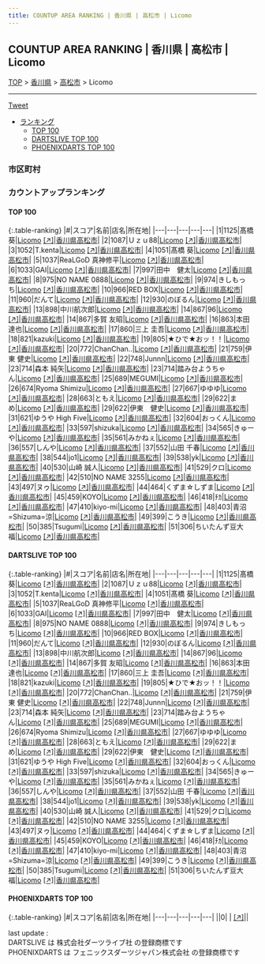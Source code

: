 ```yaml
---
title: COUNTUP AREA RANKING | 香川県 | 高松市 | Licomo
---
```

## COUNTUP AREA RANKING | 香川県 | 高松市 | Licomo

[TOP](/darts/rank/) > [香川県](/darts/rank/香川県/) > [高松市](/darts/rank/香川県/高松市/) > Licomo

___

<a href="https://twitter.com/share?ref_src=twsrc%5Etfw" data-text="COUNTUP AREA RANKING | 香川県高松市Licomo" class="twitter-share-button" data-hashtags="DARTSLIVE,PHOENIXDARTS,darts,ダーツ" data-show-count="false">Tweet</a>

* [ランキング](#カウントアップランキング)
    * [TOP 100](#top-100)
    * [DARTSLIVE TOP 100](#dartslive-top-100)
    * [PHOENIXDARTS TOP 100](#phoenixdarts-top-100)

### 市区町村

<ul>

</ul>

### カウントアップランキング

#### TOP 100



{:.table-ranking}
|#|スコア|名前|店名|所在地|
|---|---|---|---|---|
|1|1125|<span class="rank-name-dl">髙橋　葵</span>|<a href="/darts/rank/shops/2d43a5ddd801bd26790ab824ce8730e5.html">Licomo</a> <a href="https://search.dartslive.com/jp/shop/2d43a5ddd801bd26790ab824ce8730e5">[↗]</a>|<a href="/darts/rank/香川県/高松市">香川県高松市</a>|
|2|1087|<span class="rank-name-dl">Ｕｚｕ88</span>|<a href="/darts/rank/shops/2d43a5ddd801bd26790ab824ce8730e5.html">Licomo</a> <a href="https://search.dartslive.com/jp/shop/2d43a5ddd801bd26790ab824ce8730e5">[↗]</a>|<a href="/darts/rank/香川県/高松市">香川県高松市</a>|
|3|1052|<span class="rank-name-dl">T.kenta</span>|<a href="/darts/rank/shops/2d43a5ddd801bd26790ab824ce8730e5.html">Licomo</a> <a href="https://search.dartslive.com/jp/shop/2d43a5ddd801bd26790ab824ce8730e5">[↗]</a>|<a href="/darts/rank/香川県/高松市">香川県高松市</a>|
|4|1051|<span class="rank-name-dl">髙橋 葵</span>|<a href="/darts/rank/shops/2d43a5ddd801bd26790ab824ce8730e5.html">Licomo</a> <a href="https://search.dartslive.com/jp/shop/2d43a5ddd801bd26790ab824ce8730e5">[↗]</a>|<a href="/darts/rank/香川県/高松市">香川県高松市</a>|
|5|1037|<span class="rank-name-dl">ReaLGoD 真神修平</span>|<a href="/darts/rank/shops/2d43a5ddd801bd26790ab824ce8730e5.html">Licomo</a> <a href="https://search.dartslive.com/jp/shop/2d43a5ddd801bd26790ab824ce8730e5">[↗]</a>|<a href="/darts/rank/香川県/高松市">香川県高松市</a>|
|6|1033|<span class="rank-name-dl">GAI</span>|<a href="/darts/rank/shops/2d43a5ddd801bd26790ab824ce8730e5.html">Licomo</a> <a href="https://search.dartslive.com/jp/shop/2d43a5ddd801bd26790ab824ce8730e5">[↗]</a>|<a href="/darts/rank/香川県/高松市">香川県高松市</a>|
|7|997|<span class="rank-name-dl">田中　健太</span>|<a href="/darts/rank/shops/2d43a5ddd801bd26790ab824ce8730e5.html">Licomo</a> <a href="https://search.dartslive.com/jp/shop/2d43a5ddd801bd26790ab824ce8730e5">[↗]</a>|<a href="/darts/rank/香川県/高松市">香川県高松市</a>|
|8|975|<span class="rank-name-dl">NO NAME 0888</span>|<a href="/darts/rank/shops/2d43a5ddd801bd26790ab824ce8730e5.html">Licomo</a> <a href="https://search.dartslive.com/jp/shop/2d43a5ddd801bd26790ab824ce8730e5">[↗]</a>|<a href="/darts/rank/香川県/高松市">香川県高松市</a>|
|9|974|<span class="rank-name-dl">きしもっち</span>|<a href="/darts/rank/shops/2d43a5ddd801bd26790ab824ce8730e5.html">Licomo</a> <a href="https://search.dartslive.com/jp/shop/2d43a5ddd801bd26790ab824ce8730e5">[↗]</a>|<a href="/darts/rank/香川県/高松市">香川県高松市</a>|
|10|966|<span class="rank-name-dl">RED BOX</span>|<a href="/darts/rank/shops/2d43a5ddd801bd26790ab824ce8730e5.html">Licomo</a> <a href="https://search.dartslive.com/jp/shop/2d43a5ddd801bd26790ab824ce8730e5">[↗]</a>|<a href="/darts/rank/香川県/高松市">香川県高松市</a>|
|11|960|<span class="rank-name-dl">だんて</span>|<a href="/darts/rank/shops/2d43a5ddd801bd26790ab824ce8730e5.html">Licomo</a> <a href="https://search.dartslive.com/jp/shop/2d43a5ddd801bd26790ab824ce8730e5">[↗]</a>|<a href="/darts/rank/香川県/高松市">香川県高松市</a>|
|12|930|<span class="rank-name-dl">のぼるん</span>|<a href="/darts/rank/shops/2d43a5ddd801bd26790ab824ce8730e5.html">Licomo</a> <a href="https://search.dartslive.com/jp/shop/2d43a5ddd801bd26790ab824ce8730e5">[↗]</a>|<a href="/darts/rank/香川県/高松市">香川県高松市</a>|
|13|898|<span class="rank-name-dl">中川航次郎</span>|<a href="/darts/rank/shops/2d43a5ddd801bd26790ab824ce8730e5.html">Licomo</a> <a href="https://search.dartslive.com/jp/shop/2d43a5ddd801bd26790ab824ce8730e5">[↗]</a>|<a href="/darts/rank/香川県/高松市">香川県高松市</a>|
|14|867|<span class="rank-name-dl">96</span>|<a href="/darts/rank/shops/2d43a5ddd801bd26790ab824ce8730e5.html">Licomo</a> <a href="https://search.dartslive.com/jp/shop/2d43a5ddd801bd26790ab824ce8730e5">[↗]</a>|<a href="/darts/rank/香川県/高松市">香川県高松市</a>|
|14|867|<span class="rank-name-dl">多賀 友昭</span>|<a href="/darts/rank/shops/2d43a5ddd801bd26790ab824ce8730e5.html">Licomo</a> <a href="https://search.dartslive.com/jp/shop/2d43a5ddd801bd26790ab824ce8730e5">[↗]</a>|<a href="/darts/rank/香川県/高松市">香川県高松市</a>|
|16|863|<span class="rank-name-dl">本田 達也</span>|<a href="/darts/rank/shops/2d43a5ddd801bd26790ab824ce8730e5.html">Licomo</a> <a href="https://search.dartslive.com/jp/shop/2d43a5ddd801bd26790ab824ce8730e5">[↗]</a>|<a href="/darts/rank/香川県/高松市">香川県高松市</a>|
|17|860|<span class="rank-name-dl">三上 圭吾</span>|<a href="/darts/rank/shops/2d43a5ddd801bd26790ab824ce8730e5.html">Licomo</a> <a href="https://search.dartslive.com/jp/shop/2d43a5ddd801bd26790ab824ce8730e5">[↗]</a>|<a href="/darts/rank/香川県/高松市">香川県高松市</a>|
|18|821|<span class="rank-name-dl">kazuki</span>|<a href="/darts/rank/shops/2d43a5ddd801bd26790ab824ce8730e5.html">Licomo</a> <a href="https://search.dartslive.com/jp/shop/2d43a5ddd801bd26790ab824ce8730e5">[↗]</a>|<a href="/darts/rank/香川県/高松市">香川県高松市</a>|
|19|805|<span class="rank-name-dl">★ひで★おッ！！</span>|<a href="/darts/rank/shops/2d43a5ddd801bd26790ab824ce8730e5.html">Licomo</a> <a href="https://search.dartslive.com/jp/shop/2d43a5ddd801bd26790ab824ce8730e5">[↗]</a>|<a href="/darts/rank/香川県/高松市">香川県高松市</a>|
|20|772|<span class="rank-name-dl">ChanChan..</span>|<a href="/darts/rank/shops/2d43a5ddd801bd26790ab824ce8730e5.html">Licomo</a> <a href="https://search.dartslive.com/jp/shop/2d43a5ddd801bd26790ab824ce8730e5">[↗]</a>|<a href="/darts/rank/香川県/高松市">香川県高松市</a>|
|21|759|<span class="rank-name-dl">伊東 健史</span>|<a href="/darts/rank/shops/2d43a5ddd801bd26790ab824ce8730e5.html">Licomo</a> <a href="https://search.dartslive.com/jp/shop/2d43a5ddd801bd26790ab824ce8730e5">[↗]</a>|<a href="/darts/rank/香川県/高松市">香川県高松市</a>|
|22|748|<span class="rank-name-dl">Junnn</span>|<a href="/darts/rank/shops/2d43a5ddd801bd26790ab824ce8730e5.html">Licomo</a> <a href="https://search.dartslive.com/jp/shop/2d43a5ddd801bd26790ab824ce8730e5">[↗]</a>|<a href="/darts/rank/香川県/高松市">香川県高松市</a>|
|23|714|<span class="rank-name-dl">森本 純矢</span>|<a href="/darts/rank/shops/2d43a5ddd801bd26790ab824ce8730e5.html">Licomo</a> <a href="https://search.dartslive.com/jp/shop/2d43a5ddd801bd26790ab824ce8730e5">[↗]</a>|<a href="/darts/rank/香川県/高松市">香川県高松市</a>|
|23|714|<span class="rank-name-dl">踏み台ようちゃん</span>|<a href="/darts/rank/shops/2d43a5ddd801bd26790ab824ce8730e5.html">Licomo</a> <a href="https://search.dartslive.com/jp/shop/2d43a5ddd801bd26790ab824ce8730e5">[↗]</a>|<a href="/darts/rank/香川県/高松市">香川県高松市</a>|
|25|689|<span class="rank-name-dl">MEGUMI</span>|<a href="/darts/rank/shops/2d43a5ddd801bd26790ab824ce8730e5.html">Licomo</a> <a href="https://search.dartslive.com/jp/shop/2d43a5ddd801bd26790ab824ce8730e5">[↗]</a>|<a href="/darts/rank/香川県/高松市">香川県高松市</a>|
|26|674|<span class="rank-name-dl">Ryoma Shimizu</span>|<a href="/darts/rank/shops/2d43a5ddd801bd26790ab824ce8730e5.html">Licomo</a> <a href="https://search.dartslive.com/jp/shop/2d43a5ddd801bd26790ab824ce8730e5">[↗]</a>|<a href="/darts/rank/香川県/高松市">香川県高松市</a>|
|27|667|<span class="rank-name-dl">ゆゆゆ</span>|<a href="/darts/rank/shops/2d43a5ddd801bd26790ab824ce8730e5.html">Licomo</a> <a href="https://search.dartslive.com/jp/shop/2d43a5ddd801bd26790ab824ce8730e5">[↗]</a>|<a href="/darts/rank/香川県/高松市">香川県高松市</a>|
|28|663|<span class="rank-name-dl">ともえ</span>|<a href="/darts/rank/shops/2d43a5ddd801bd26790ab824ce8730e5.html">Licomo</a> <a href="https://search.dartslive.com/jp/shop/2d43a5ddd801bd26790ab824ce8730e5">[↗]</a>|<a href="/darts/rank/香川県/高松市">香川県高松市</a>|
|29|622|<span class="rank-name-dl">まめ</span>|<a href="/darts/rank/shops/2d43a5ddd801bd26790ab824ce8730e5.html">Licomo</a> <a href="https://search.dartslive.com/jp/shop/2d43a5ddd801bd26790ab824ce8730e5">[↗]</a>|<a href="/darts/rank/香川県/高松市">香川県高松市</a>|
|29|622|<span class="rank-name-dl">伊東　健史</span>|<a href="/darts/rank/shops/2d43a5ddd801bd26790ab824ce8730e5.html">Licomo</a> <a href="https://search.dartslive.com/jp/shop/2d43a5ddd801bd26790ab824ce8730e5">[↗]</a>|<a href="/darts/rank/香川県/高松市">香川県高松市</a>|
|31|621|<span class="rank-name-dl">ゆうや High Five</span>|<a href="/darts/rank/shops/2d43a5ddd801bd26790ab824ce8730e5.html">Licomo</a> <a href="https://search.dartslive.com/jp/shop/2d43a5ddd801bd26790ab824ce8730e5">[↗]</a>|<a href="/darts/rank/香川県/高松市">香川県高松市</a>|
|32|604|<span class="rank-name-dl">おっくん</span>|<a href="/darts/rank/shops/2d43a5ddd801bd26790ab824ce8730e5.html">Licomo</a> <a href="https://search.dartslive.com/jp/shop/2d43a5ddd801bd26790ab824ce8730e5">[↗]</a>|<a href="/darts/rank/香川県/高松市">香川県高松市</a>|
|33|597|<span class="rank-name-dl">shizuka</span>|<a href="/darts/rank/shops/2d43a5ddd801bd26790ab824ce8730e5.html">Licomo</a> <a href="https://search.dartslive.com/jp/shop/2d43a5ddd801bd26790ab824ce8730e5">[↗]</a>|<a href="/darts/rank/香川県/高松市">香川県高松市</a>|
|34|565|<span class="rank-name-dl">きゅーや</span>|<a href="/darts/rank/shops/2d43a5ddd801bd26790ab824ce8730e5.html">Licomo</a> <a href="https://search.dartslive.com/jp/shop/2d43a5ddd801bd26790ab824ce8730e5">[↗]</a>|<a href="/darts/rank/香川県/高松市">香川県高松市</a>|
|35|561|<span class="rank-name-dl">みかねぇ</span>|<a href="/darts/rank/shops/2d43a5ddd801bd26790ab824ce8730e5.html">Licomo</a> <a href="https://search.dartslive.com/jp/shop/2d43a5ddd801bd26790ab824ce8730e5">[↗]</a>|<a href="/darts/rank/香川県/高松市">香川県高松市</a>|
|36|557|<span class="rank-name-dl">しんや</span>|<a href="/darts/rank/shops/2d43a5ddd801bd26790ab824ce8730e5.html">Licomo</a> <a href="https://search.dartslive.com/jp/shop/2d43a5ddd801bd26790ab824ce8730e5">[↗]</a>|<a href="/darts/rank/香川県/高松市">香川県高松市</a>|
|37|552|<span class="rank-name-dl">山田 千春</span>|<a href="/darts/rank/shops/2d43a5ddd801bd26790ab824ce8730e5.html">Licomo</a> <a href="https://search.dartslive.com/jp/shop/2d43a5ddd801bd26790ab824ce8730e5">[↗]</a>|<a href="/darts/rank/香川県/高松市">香川県高松市</a>|
|38|544|<span class="rank-name-dl">jo1</span>|<a href="/darts/rank/shops/2d43a5ddd801bd26790ab824ce8730e5.html">Licomo</a> <a href="https://search.dartslive.com/jp/shop/2d43a5ddd801bd26790ab824ce8730e5">[↗]</a>|<a href="/darts/rank/香川県/高松市">香川県高松市</a>|
|39|538|<span class="rank-name-dl">yk</span>|<a href="/darts/rank/shops/2d43a5ddd801bd26790ab824ce8730e5.html">Licomo</a> <a href="https://search.dartslive.com/jp/shop/2d43a5ddd801bd26790ab824ce8730e5">[↗]</a>|<a href="/darts/rank/香川県/高松市">香川県高松市</a>|
|40|530|<span class="rank-name-dl">山崎 誠人</span>|<a href="/darts/rank/shops/2d43a5ddd801bd26790ab824ce8730e5.html">Licomo</a> <a href="https://search.dartslive.com/jp/shop/2d43a5ddd801bd26790ab824ce8730e5">[↗]</a>|<a href="/darts/rank/香川県/高松市">香川県高松市</a>|
|41|529|<span class="rank-name-dl">クロ</span>|<a href="/darts/rank/shops/2d43a5ddd801bd26790ab824ce8730e5.html">Licomo</a> <a href="https://search.dartslive.com/jp/shop/2d43a5ddd801bd26790ab824ce8730e5">[↗]</a>|<a href="/darts/rank/香川県/高松市">香川県高松市</a>|
|42|510|<span class="rank-name-dl">NO NAME 3255</span>|<a href="/darts/rank/shops/2d43a5ddd801bd26790ab824ce8730e5.html">Licomo</a> <a href="https://search.dartslive.com/jp/shop/2d43a5ddd801bd26790ab824ce8730e5">[↗]</a>|<a href="/darts/rank/香川県/高松市">香川県高松市</a>|
|43|497|<span class="rank-name-dl">ヌゥ</span>|<a href="/darts/rank/shops/2d43a5ddd801bd26790ab824ce8730e5.html">Licomo</a> <a href="https://search.dartslive.com/jp/shop/2d43a5ddd801bd26790ab824ce8730e5">[↗]</a>|<a href="/darts/rank/香川県/高松市">香川県高松市</a>|
|44|464|<span class="rank-name-dl">くずま☆しずま</span>|<a href="/darts/rank/shops/2d43a5ddd801bd26790ab824ce8730e5.html">Licomo</a> <a href="https://search.dartslive.com/jp/shop/2d43a5ddd801bd26790ab824ce8730e5">[↗]</a>|<a href="/darts/rank/香川県/高松市">香川県高松市</a>|
|45|459|<span class="rank-name-dl">KOYO</span>|<a href="/darts/rank/shops/2d43a5ddd801bd26790ab824ce8730e5.html">Licomo</a> <a href="https://search.dartslive.com/jp/shop/2d43a5ddd801bd26790ab824ce8730e5">[↗]</a>|<a href="/darts/rank/香川県/高松市">香川県高松市</a>|
|46|418|<span class="rank-name-dl">ﾁｶ</span>|<a href="/darts/rank/shops/2d43a5ddd801bd26790ab824ce8730e5.html">Licomo</a> <a href="https://search.dartslive.com/jp/shop/2d43a5ddd801bd26790ab824ce8730e5">[↗]</a>|<a href="/darts/rank/香川県/高松市">香川県高松市</a>|
|47|410|<span class="rank-name-dl">kiyo-mi</span>|<a href="/darts/rank/shops/2d43a5ddd801bd26790ab824ce8730e5.html">Licomo</a> <a href="https://search.dartslive.com/jp/shop/2d43a5ddd801bd26790ab824ce8730e5">[↗]</a>|<a href="/darts/rank/香川県/高松市">香川県高松市</a>|
|48|403|<span class="rank-name-dl">青沼=Shizuma=涼</span>|<a href="/darts/rank/shops/2d43a5ddd801bd26790ab824ce8730e5.html">Licomo</a> <a href="https://search.dartslive.com/jp/shop/2d43a5ddd801bd26790ab824ce8730e5">[↗]</a>|<a href="/darts/rank/香川県/高松市">香川県高松市</a>|
|49|399|<span class="rank-name-dl">こうき</span>|<a href="/darts/rank/shops/2d43a5ddd801bd26790ab824ce8730e5.html">Licomo</a> <a href="https://search.dartslive.com/jp/shop/2d43a5ddd801bd26790ab824ce8730e5">[↗]</a>|<a href="/darts/rank/香川県/高松市">香川県高松市</a>|
|50|385|<span class="rank-name-dl">Tsugumi</span>|<a href="/darts/rank/shops/2d43a5ddd801bd26790ab824ce8730e5.html">Licomo</a> <a href="https://search.dartslive.com/jp/shop/2d43a5ddd801bd26790ab824ce8730e5">[↗]</a>|<a href="/darts/rank/香川県/高松市">香川県高松市</a>|
|51|306|<span class="rank-name-dl">ちいたんず豆大福</span>|<a href="/darts/rank/shops/2d43a5ddd801bd26790ab824ce8730e5.html">Licomo</a> <a href="https://search.dartslive.com/jp/shop/2d43a5ddd801bd26790ab824ce8730e5">[↗]</a>|<a href="/darts/rank/香川県/高松市">香川県高松市</a>|


#### DARTSLIVE TOP 100



{:.table-ranking}
|#|スコア|名前|店名|所在地|
|---|---|---|---|---|
|1|1125|<span class="rank-name-dl">髙橋　葵</span>|<a href="/darts/rank/shops/2d43a5ddd801bd26790ab824ce8730e5.html">Licomo</a> <a href="https://search.dartslive.com/jp/shop/2d43a5ddd801bd26790ab824ce8730e5">[↗]</a>|<a href="/darts/rank/香川県/高松市">香川県高松市</a>|
|2|1087|<span class="rank-name-dl">Ｕｚｕ88</span>|<a href="/darts/rank/shops/2d43a5ddd801bd26790ab824ce8730e5.html">Licomo</a> <a href="https://search.dartslive.com/jp/shop/2d43a5ddd801bd26790ab824ce8730e5">[↗]</a>|<a href="/darts/rank/香川県/高松市">香川県高松市</a>|
|3|1052|<span class="rank-name-dl">T.kenta</span>|<a href="/darts/rank/shops/2d43a5ddd801bd26790ab824ce8730e5.html">Licomo</a> <a href="https://search.dartslive.com/jp/shop/2d43a5ddd801bd26790ab824ce8730e5">[↗]</a>|<a href="/darts/rank/香川県/高松市">香川県高松市</a>|
|4|1051|<span class="rank-name-dl">髙橋 葵</span>|<a href="/darts/rank/shops/2d43a5ddd801bd26790ab824ce8730e5.html">Licomo</a> <a href="https://search.dartslive.com/jp/shop/2d43a5ddd801bd26790ab824ce8730e5">[↗]</a>|<a href="/darts/rank/香川県/高松市">香川県高松市</a>|
|5|1037|<span class="rank-name-dl">ReaLGoD 真神修平</span>|<a href="/darts/rank/shops/2d43a5ddd801bd26790ab824ce8730e5.html">Licomo</a> <a href="https://search.dartslive.com/jp/shop/2d43a5ddd801bd26790ab824ce8730e5">[↗]</a>|<a href="/darts/rank/香川県/高松市">香川県高松市</a>|
|6|1033|<span class="rank-name-dl">GAI</span>|<a href="/darts/rank/shops/2d43a5ddd801bd26790ab824ce8730e5.html">Licomo</a> <a href="https://search.dartslive.com/jp/shop/2d43a5ddd801bd26790ab824ce8730e5">[↗]</a>|<a href="/darts/rank/香川県/高松市">香川県高松市</a>|
|7|997|<span class="rank-name-dl">田中　健太</span>|<a href="/darts/rank/shops/2d43a5ddd801bd26790ab824ce8730e5.html">Licomo</a> <a href="https://search.dartslive.com/jp/shop/2d43a5ddd801bd26790ab824ce8730e5">[↗]</a>|<a href="/darts/rank/香川県/高松市">香川県高松市</a>|
|8|975|<span class="rank-name-dl">NO NAME 0888</span>|<a href="/darts/rank/shops/2d43a5ddd801bd26790ab824ce8730e5.html">Licomo</a> <a href="https://search.dartslive.com/jp/shop/2d43a5ddd801bd26790ab824ce8730e5">[↗]</a>|<a href="/darts/rank/香川県/高松市">香川県高松市</a>|
|9|974|<span class="rank-name-dl">きしもっち</span>|<a href="/darts/rank/shops/2d43a5ddd801bd26790ab824ce8730e5.html">Licomo</a> <a href="https://search.dartslive.com/jp/shop/2d43a5ddd801bd26790ab824ce8730e5">[↗]</a>|<a href="/darts/rank/香川県/高松市">香川県高松市</a>|
|10|966|<span class="rank-name-dl">RED BOX</span>|<a href="/darts/rank/shops/2d43a5ddd801bd26790ab824ce8730e5.html">Licomo</a> <a href="https://search.dartslive.com/jp/shop/2d43a5ddd801bd26790ab824ce8730e5">[↗]</a>|<a href="/darts/rank/香川県/高松市">香川県高松市</a>|
|11|960|<span class="rank-name-dl">だんて</span>|<a href="/darts/rank/shops/2d43a5ddd801bd26790ab824ce8730e5.html">Licomo</a> <a href="https://search.dartslive.com/jp/shop/2d43a5ddd801bd26790ab824ce8730e5">[↗]</a>|<a href="/darts/rank/香川県/高松市">香川県高松市</a>|
|12|930|<span class="rank-name-dl">のぼるん</span>|<a href="/darts/rank/shops/2d43a5ddd801bd26790ab824ce8730e5.html">Licomo</a> <a href="https://search.dartslive.com/jp/shop/2d43a5ddd801bd26790ab824ce8730e5">[↗]</a>|<a href="/darts/rank/香川県/高松市">香川県高松市</a>|
|13|898|<span class="rank-name-dl">中川航次郎</span>|<a href="/darts/rank/shops/2d43a5ddd801bd26790ab824ce8730e5.html">Licomo</a> <a href="https://search.dartslive.com/jp/shop/2d43a5ddd801bd26790ab824ce8730e5">[↗]</a>|<a href="/darts/rank/香川県/高松市">香川県高松市</a>|
|14|867|<span class="rank-name-dl">96</span>|<a href="/darts/rank/shops/2d43a5ddd801bd26790ab824ce8730e5.html">Licomo</a> <a href="https://search.dartslive.com/jp/shop/2d43a5ddd801bd26790ab824ce8730e5">[↗]</a>|<a href="/darts/rank/香川県/高松市">香川県高松市</a>|
|14|867|<span class="rank-name-dl">多賀 友昭</span>|<a href="/darts/rank/shops/2d43a5ddd801bd26790ab824ce8730e5.html">Licomo</a> <a href="https://search.dartslive.com/jp/shop/2d43a5ddd801bd26790ab824ce8730e5">[↗]</a>|<a href="/darts/rank/香川県/高松市">香川県高松市</a>|
|16|863|<span class="rank-name-dl">本田 達也</span>|<a href="/darts/rank/shops/2d43a5ddd801bd26790ab824ce8730e5.html">Licomo</a> <a href="https://search.dartslive.com/jp/shop/2d43a5ddd801bd26790ab824ce8730e5">[↗]</a>|<a href="/darts/rank/香川県/高松市">香川県高松市</a>|
|17|860|<span class="rank-name-dl">三上 圭吾</span>|<a href="/darts/rank/shops/2d43a5ddd801bd26790ab824ce8730e5.html">Licomo</a> <a href="https://search.dartslive.com/jp/shop/2d43a5ddd801bd26790ab824ce8730e5">[↗]</a>|<a href="/darts/rank/香川県/高松市">香川県高松市</a>|
|18|821|<span class="rank-name-dl">kazuki</span>|<a href="/darts/rank/shops/2d43a5ddd801bd26790ab824ce8730e5.html">Licomo</a> <a href="https://search.dartslive.com/jp/shop/2d43a5ddd801bd26790ab824ce8730e5">[↗]</a>|<a href="/darts/rank/香川県/高松市">香川県高松市</a>|
|19|805|<span class="rank-name-dl">★ひで★おッ！！</span>|<a href="/darts/rank/shops/2d43a5ddd801bd26790ab824ce8730e5.html">Licomo</a> <a href="https://search.dartslive.com/jp/shop/2d43a5ddd801bd26790ab824ce8730e5">[↗]</a>|<a href="/darts/rank/香川県/高松市">香川県高松市</a>|
|20|772|<span class="rank-name-dl">ChanChan..</span>|<a href="/darts/rank/shops/2d43a5ddd801bd26790ab824ce8730e5.html">Licomo</a> <a href="https://search.dartslive.com/jp/shop/2d43a5ddd801bd26790ab824ce8730e5">[↗]</a>|<a href="/darts/rank/香川県/高松市">香川県高松市</a>|
|21|759|<span class="rank-name-dl">伊東 健史</span>|<a href="/darts/rank/shops/2d43a5ddd801bd26790ab824ce8730e5.html">Licomo</a> <a href="https://search.dartslive.com/jp/shop/2d43a5ddd801bd26790ab824ce8730e5">[↗]</a>|<a href="/darts/rank/香川県/高松市">香川県高松市</a>|
|22|748|<span class="rank-name-dl">Junnn</span>|<a href="/darts/rank/shops/2d43a5ddd801bd26790ab824ce8730e5.html">Licomo</a> <a href="https://search.dartslive.com/jp/shop/2d43a5ddd801bd26790ab824ce8730e5">[↗]</a>|<a href="/darts/rank/香川県/高松市">香川県高松市</a>|
|23|714|<span class="rank-name-dl">森本 純矢</span>|<a href="/darts/rank/shops/2d43a5ddd801bd26790ab824ce8730e5.html">Licomo</a> <a href="https://search.dartslive.com/jp/shop/2d43a5ddd801bd26790ab824ce8730e5">[↗]</a>|<a href="/darts/rank/香川県/高松市">香川県高松市</a>|
|23|714|<span class="rank-name-dl">踏み台ようちゃん</span>|<a href="/darts/rank/shops/2d43a5ddd801bd26790ab824ce8730e5.html">Licomo</a> <a href="https://search.dartslive.com/jp/shop/2d43a5ddd801bd26790ab824ce8730e5">[↗]</a>|<a href="/darts/rank/香川県/高松市">香川県高松市</a>|
|25|689|<span class="rank-name-dl">MEGUMI</span>|<a href="/darts/rank/shops/2d43a5ddd801bd26790ab824ce8730e5.html">Licomo</a> <a href="https://search.dartslive.com/jp/shop/2d43a5ddd801bd26790ab824ce8730e5">[↗]</a>|<a href="/darts/rank/香川県/高松市">香川県高松市</a>|
|26|674|<span class="rank-name-dl">Ryoma Shimizu</span>|<a href="/darts/rank/shops/2d43a5ddd801bd26790ab824ce8730e5.html">Licomo</a> <a href="https://search.dartslive.com/jp/shop/2d43a5ddd801bd26790ab824ce8730e5">[↗]</a>|<a href="/darts/rank/香川県/高松市">香川県高松市</a>|
|27|667|<span class="rank-name-dl">ゆゆゆ</span>|<a href="/darts/rank/shops/2d43a5ddd801bd26790ab824ce8730e5.html">Licomo</a> <a href="https://search.dartslive.com/jp/shop/2d43a5ddd801bd26790ab824ce8730e5">[↗]</a>|<a href="/darts/rank/香川県/高松市">香川県高松市</a>|
|28|663|<span class="rank-name-dl">ともえ</span>|<a href="/darts/rank/shops/2d43a5ddd801bd26790ab824ce8730e5.html">Licomo</a> <a href="https://search.dartslive.com/jp/shop/2d43a5ddd801bd26790ab824ce8730e5">[↗]</a>|<a href="/darts/rank/香川県/高松市">香川県高松市</a>|
|29|622|<span class="rank-name-dl">まめ</span>|<a href="/darts/rank/shops/2d43a5ddd801bd26790ab824ce8730e5.html">Licomo</a> <a href="https://search.dartslive.com/jp/shop/2d43a5ddd801bd26790ab824ce8730e5">[↗]</a>|<a href="/darts/rank/香川県/高松市">香川県高松市</a>|
|29|622|<span class="rank-name-dl">伊東　健史</span>|<a href="/darts/rank/shops/2d43a5ddd801bd26790ab824ce8730e5.html">Licomo</a> <a href="https://search.dartslive.com/jp/shop/2d43a5ddd801bd26790ab824ce8730e5">[↗]</a>|<a href="/darts/rank/香川県/高松市">香川県高松市</a>|
|31|621|<span class="rank-name-dl">ゆうや High Five</span>|<a href="/darts/rank/shops/2d43a5ddd801bd26790ab824ce8730e5.html">Licomo</a> <a href="https://search.dartslive.com/jp/shop/2d43a5ddd801bd26790ab824ce8730e5">[↗]</a>|<a href="/darts/rank/香川県/高松市">香川県高松市</a>|
|32|604|<span class="rank-name-dl">おっくん</span>|<a href="/darts/rank/shops/2d43a5ddd801bd26790ab824ce8730e5.html">Licomo</a> <a href="https://search.dartslive.com/jp/shop/2d43a5ddd801bd26790ab824ce8730e5">[↗]</a>|<a href="/darts/rank/香川県/高松市">香川県高松市</a>|
|33|597|<span class="rank-name-dl">shizuka</span>|<a href="/darts/rank/shops/2d43a5ddd801bd26790ab824ce8730e5.html">Licomo</a> <a href="https://search.dartslive.com/jp/shop/2d43a5ddd801bd26790ab824ce8730e5">[↗]</a>|<a href="/darts/rank/香川県/高松市">香川県高松市</a>|
|34|565|<span class="rank-name-dl">きゅーや</span>|<a href="/darts/rank/shops/2d43a5ddd801bd26790ab824ce8730e5.html">Licomo</a> <a href="https://search.dartslive.com/jp/shop/2d43a5ddd801bd26790ab824ce8730e5">[↗]</a>|<a href="/darts/rank/香川県/高松市">香川県高松市</a>|
|35|561|<span class="rank-name-dl">みかねぇ</span>|<a href="/darts/rank/shops/2d43a5ddd801bd26790ab824ce8730e5.html">Licomo</a> <a href="https://search.dartslive.com/jp/shop/2d43a5ddd801bd26790ab824ce8730e5">[↗]</a>|<a href="/darts/rank/香川県/高松市">香川県高松市</a>|
|36|557|<span class="rank-name-dl">しんや</span>|<a href="/darts/rank/shops/2d43a5ddd801bd26790ab824ce8730e5.html">Licomo</a> <a href="https://search.dartslive.com/jp/shop/2d43a5ddd801bd26790ab824ce8730e5">[↗]</a>|<a href="/darts/rank/香川県/高松市">香川県高松市</a>|
|37|552|<span class="rank-name-dl">山田 千春</span>|<a href="/darts/rank/shops/2d43a5ddd801bd26790ab824ce8730e5.html">Licomo</a> <a href="https://search.dartslive.com/jp/shop/2d43a5ddd801bd26790ab824ce8730e5">[↗]</a>|<a href="/darts/rank/香川県/高松市">香川県高松市</a>|
|38|544|<span class="rank-name-dl">jo1</span>|<a href="/darts/rank/shops/2d43a5ddd801bd26790ab824ce8730e5.html">Licomo</a> <a href="https://search.dartslive.com/jp/shop/2d43a5ddd801bd26790ab824ce8730e5">[↗]</a>|<a href="/darts/rank/香川県/高松市">香川県高松市</a>|
|39|538|<span class="rank-name-dl">yk</span>|<a href="/darts/rank/shops/2d43a5ddd801bd26790ab824ce8730e5.html">Licomo</a> <a href="https://search.dartslive.com/jp/shop/2d43a5ddd801bd26790ab824ce8730e5">[↗]</a>|<a href="/darts/rank/香川県/高松市">香川県高松市</a>|
|40|530|<span class="rank-name-dl">山崎 誠人</span>|<a href="/darts/rank/shops/2d43a5ddd801bd26790ab824ce8730e5.html">Licomo</a> <a href="https://search.dartslive.com/jp/shop/2d43a5ddd801bd26790ab824ce8730e5">[↗]</a>|<a href="/darts/rank/香川県/高松市">香川県高松市</a>|
|41|529|<span class="rank-name-dl">クロ</span>|<a href="/darts/rank/shops/2d43a5ddd801bd26790ab824ce8730e5.html">Licomo</a> <a href="https://search.dartslive.com/jp/shop/2d43a5ddd801bd26790ab824ce8730e5">[↗]</a>|<a href="/darts/rank/香川県/高松市">香川県高松市</a>|
|42|510|<span class="rank-name-dl">NO NAME 3255</span>|<a href="/darts/rank/shops/2d43a5ddd801bd26790ab824ce8730e5.html">Licomo</a> <a href="https://search.dartslive.com/jp/shop/2d43a5ddd801bd26790ab824ce8730e5">[↗]</a>|<a href="/darts/rank/香川県/高松市">香川県高松市</a>|
|43|497|<span class="rank-name-dl">ヌゥ</span>|<a href="/darts/rank/shops/2d43a5ddd801bd26790ab824ce8730e5.html">Licomo</a> <a href="https://search.dartslive.com/jp/shop/2d43a5ddd801bd26790ab824ce8730e5">[↗]</a>|<a href="/darts/rank/香川県/高松市">香川県高松市</a>|
|44|464|<span class="rank-name-dl">くずま☆しずま</span>|<a href="/darts/rank/shops/2d43a5ddd801bd26790ab824ce8730e5.html">Licomo</a> <a href="https://search.dartslive.com/jp/shop/2d43a5ddd801bd26790ab824ce8730e5">[↗]</a>|<a href="/darts/rank/香川県/高松市">香川県高松市</a>|
|45|459|<span class="rank-name-dl">KOYO</span>|<a href="/darts/rank/shops/2d43a5ddd801bd26790ab824ce8730e5.html">Licomo</a> <a href="https://search.dartslive.com/jp/shop/2d43a5ddd801bd26790ab824ce8730e5">[↗]</a>|<a href="/darts/rank/香川県/高松市">香川県高松市</a>|
|46|418|<span class="rank-name-dl">ﾁｶ</span>|<a href="/darts/rank/shops/2d43a5ddd801bd26790ab824ce8730e5.html">Licomo</a> <a href="https://search.dartslive.com/jp/shop/2d43a5ddd801bd26790ab824ce8730e5">[↗]</a>|<a href="/darts/rank/香川県/高松市">香川県高松市</a>|
|47|410|<span class="rank-name-dl">kiyo-mi</span>|<a href="/darts/rank/shops/2d43a5ddd801bd26790ab824ce8730e5.html">Licomo</a> <a href="https://search.dartslive.com/jp/shop/2d43a5ddd801bd26790ab824ce8730e5">[↗]</a>|<a href="/darts/rank/香川県/高松市">香川県高松市</a>|
|48|403|<span class="rank-name-dl">青沼=Shizuma=涼</span>|<a href="/darts/rank/shops/2d43a5ddd801bd26790ab824ce8730e5.html">Licomo</a> <a href="https://search.dartslive.com/jp/shop/2d43a5ddd801bd26790ab824ce8730e5">[↗]</a>|<a href="/darts/rank/香川県/高松市">香川県高松市</a>|
|49|399|<span class="rank-name-dl">こうき</span>|<a href="/darts/rank/shops/2d43a5ddd801bd26790ab824ce8730e5.html">Licomo</a> <a href="https://search.dartslive.com/jp/shop/2d43a5ddd801bd26790ab824ce8730e5">[↗]</a>|<a href="/darts/rank/香川県/高松市">香川県高松市</a>|
|50|385|<span class="rank-name-dl">Tsugumi</span>|<a href="/darts/rank/shops/2d43a5ddd801bd26790ab824ce8730e5.html">Licomo</a> <a href="https://search.dartslive.com/jp/shop/2d43a5ddd801bd26790ab824ce8730e5">[↗]</a>|<a href="/darts/rank/香川県/高松市">香川県高松市</a>|
|51|306|<span class="rank-name-dl">ちいたんず豆大福</span>|<a href="/darts/rank/shops/2d43a5ddd801bd26790ab824ce8730e5.html">Licomo</a> <a href="https://search.dartslive.com/jp/shop/2d43a5ddd801bd26790ab824ce8730e5">[↗]</a>|<a href="/darts/rank/香川県/高松市">香川県高松市</a>|


#### PHOENIXDARTS TOP 100



{:.table-ranking}
|#|スコア|名前|店名|所在地|
|---|---|---|---|---|
||0|<span class="rank-name-dl"> </span>|<a href="/darts/rank/shops/.html"></a> <a href="">[↗]</a>|<a href="/darts/rank//"></a>|


<div class="footer border-top border-gray-light mt-5 pt-3 text-right text-gray">
    last update : <span style="font-weight: italic" id="foot_last_modified"></span><br />
    DARTSLIVE は 株式会社ダーツライブ社 の登録商標です<br />
    PHOENIXDARTS は フェニックスダーツジャパン株式会社 の登録商標です<br />
</div>

<script src="https://cdnjs.cloudflare.com/ajax/libs/jquery.tablesorter/2.31.3/js/jquery.tablesorter.min.js" integrity="sha512-qzgd5cYSZcosqpzpn7zF2ZId8f/8CHmFKZ8j7mU4OUXTNRd5g+ZHBPsgKEwoqxCtdQvExE5LprwwPAgoicguNg==" crossorigin="anonymous" referrerpolicy="no-referrer"></script>
<link rel="stylesheet" href="https://cdnjs.cloudflare.com/ajax/libs/jquery.tablesorter/2.31.3/css/theme.default.min.css" integrity="sha512-wghhOJkjQX0Lh3NSWvNKeZ0ZpNn+SPVXX1Qyc9OCaogADktxrBiBdKGDoqVUOyhStvMBmJQ8ZdMHiR3wuEq8+w==" crossorigin="anonymous" referrerpolicy="no-referrer" />
<script>
$(function() {
    $(".table-ranking").tablesorter({sortList:[[0, 0]]});
    $("#foot_last_modified").text(formatDate(new Date(document.lastModified), 'yyyy-MM-dd HH:mm:ss'));
});
</script>

<script async src="https://platform.twitter.com/widgets.js" charset="utf-8"></script>